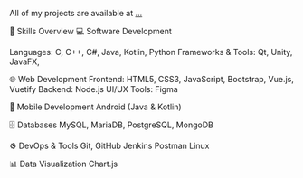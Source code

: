 All of my projects are available at [...](...)

🚀 Skills Overview
💻 Software Development

Languages: C, C++, C#, Java, Kotlin, Python
Frameworks & Tools: Qt, Unity, JavaFX, 

🌐 Web Development
Frontend: HTML5, CSS3, JavaScript, Bootstrap, Vue.js, Vuetify
Backend: Node.js
UI/UX Tools: Figma

📱 Mobile Development
Android (Java & Kotlin)

🗄️ Databases
MySQL, MariaDB, PostgreSQL, MongoDB

⚙️ DevOps & Tools
Git, GitHub
Jenkins
Postman
Linux

📊 Data Visualization
Chart.js
